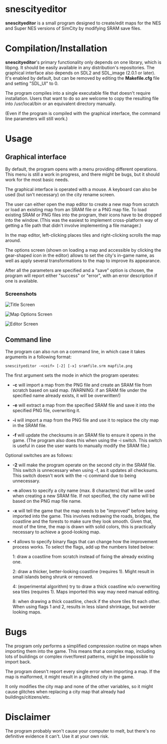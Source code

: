 # snescityeditor

**snescityeditor** is a small program designed to create/edit maps for the NES and Super NES versions of SimCity by modifying SRAM save files.

# Compilation/Installation

**snescityeditor**'s primary functionality only depends on one library, which is libpng. It should be easily available in any distribution's repositories. The graphical interface also depends on SDL2 and SDL\_image (2.0.1 or later). It's enabled by default, but can be removed by editing the **Makefile.cfg** file and setting "SDL\_UI" to 0.

The program compiles into a single executable file that doesn't require installation. Users that want to do so are welcome to copy the resulting file into /usr/local/bin or an equivalent directory manually.

(Even if the program is compiled with the graphical interface, the command line parameters will still work.)

# Usage

## Graphical interface

By default, the program opens with a menu providing different operations. This menu is still a work in progress, and there might be bugs, but it should work for the most basic needs.

The graphical interface is operated with a mouse. A keyboard can also be used (but isn't necessary) on the city rename screen.

The user can either open the map editor to create a new map from scratch or load an existing map from an SRAM file or a PNG map file. To load existing SRAM or PNG files into the program, their icons have to be dropped into the window. (This was the easiest to implement cross-platform way of getting a file path that didn't involve implementing a file manager.)

In the map editor, left-clicking places tiles and right-clicking scrolls the map around.

The options screen (shown on loading a map and accessible by clicking the gear-shaped icon in the editor) allows to set the city's in-game name, as well as apply several transformations to the map to improve its appearance.

After all the parameters are specified and a "save" option is chosen, the program will report either "success" or "error", with an error description if one is available.

### Screenshots

![Title Screen](https://i.imgur.com/cI4JMfP.png)

![Map Options Screen](https://i.imgur.com/bQQkXNB.png)

![Editor Screen](https://i.imgur.com/n4wvZpG.png)

## Command line

The program can also run on a command line, in which case it takes arguments in a following format:

    snescityeditor -<ceif> [-2] [-x] sramfile.srm mapfile.png

The first argument sets the mode in which the program operates:

* **-c** will import a map from the PNG file and create an SRAM file from scratch based on said map. (WARNING: if an SRAM file under the specified name already exists, it will be overwritten!)

* **-e** will extract a map from the specified SRAM file and save it into the specified PNG file, overwriting it.

* **-i** will import a map from the PNG file and use it to replace the city map in the SRAM file.

* **-f** will update the checksums in an SRAM file to ensure it opens in the game. (The program also does this when using the -i switch. This switch is useful in case the user wants to manually modify the SRAM file.)

Optional switches are as follows:

* **-2** will make the program operate on the second city in the SRAM file. This switch is unnecessary when using -f, as it updates all checksums. This switch doesn't work with the -c command due to being unnecessary.

* **-n** allows to specify a city name (max. 8 characters) that will be used when creating a new SRAM file. If not specified, the city name will be based on the PNG map file name.

* **-x** will tell the game that the map needs to be "improved" before being imported into the game. This involves redrawing the roads, bridges, the coastline and the forests to make sure they look smooth. Given that, most of the time, the map is drawn with solid colors, this is practically necessary to achieve a good-looking map.

* **-I** allows to specify binary flags that can change how the improvement process works. To select the flags, add up the numbers listed below:

  1: draw a coastline from scratch instead of fixing the already existing one.

  2: draw a thicker, better-looking coastline (requires 1). Might result in small islands being shrunk or removed.
  
  4: (experimental algorithm) try to draw a thick coastline w/o overwriting sea tiles (requires 1). Maps imported this way may need manual editing.

  8: when drawing a thick coastline, check if the shore tiles fit each other. When using flags 1 and 2, results in less island shrinkage, but weirder looking maps.

# Bugs

The program only performs a simplified compression routine on maps when importing them into the game. This means that a complex map, including lots of buildings or complex river/forest patterns, might be impossible to import back.

The program doesn't report every single error when importing a map. If the map is malformed, it might result in a glitched city in the game.

It only modifies the city map and none of the other variables, so it might cause glitches when replacing a city map that already had buildings/citizens/etc. 

# Disclaimer

The program probably won't cause your computer to melt, but there's no definitive evidence it can't. Use it at your own risk.

